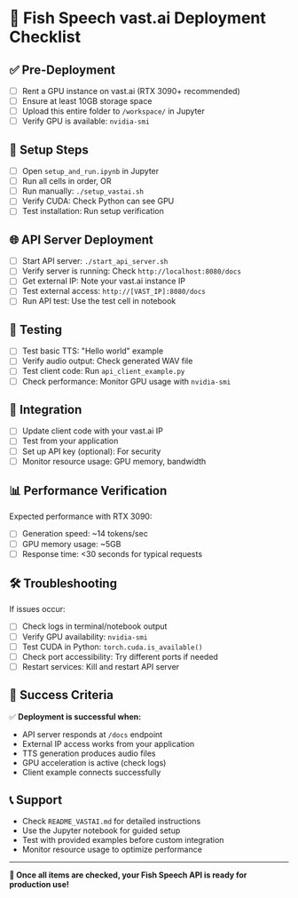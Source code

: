 # 🚀 Fish Speech vast.ai Deployment Checklist

## ✅ Pre-Deployment

- [ ] Rent a GPU instance on vast.ai (RTX 3090+ recommended)
- [ ] Ensure at least 10GB storage space
- [ ] Upload this entire folder to `/workspace/` in Jupyter
- [ ] Verify GPU is available: `nvidia-smi`

## 🔧 Setup Steps

- [ ] Open `setup_and_run.ipynb` in Jupyter
- [ ] Run all cells in order, OR
- [ ] Run manually: `./setup_vastai.sh`
- [ ] Verify CUDA: Check Python can see GPU
- [ ] Test installation: Run setup verification

## 🌐 API Server Deployment

- [ ] Start API server: `./start_api_server.sh`
- [ ] Verify server is running: Check `http://localhost:8080/docs`
- [ ] Get external IP: Note your vast.ai instance IP
- [ ] Test external access: `http://[VAST_IP]:8080/docs`
- [ ] Run API test: Use the test cell in notebook

## 🧪 Testing

- [ ] Test basic TTS: "Hello world" example
- [ ] Verify audio output: Check generated WAV file
- [ ] Test client code: Run `api_client_example.py`
- [ ] Check performance: Monitor GPU usage with `nvidia-smi`

## 🔗 Integration

- [ ] Update client code with your vast.ai IP
- [ ] Test from your application
- [ ] Set up API key (optional): For security
- [ ] Monitor resource usage: GPU memory, bandwidth

## 📊 Performance Verification

Expected performance with RTX 3090:
- [ ] Generation speed: ~14 tokens/sec
- [ ] GPU memory usage: ~5GB
- [ ] Response time: <30 seconds for typical requests

## 🛠️ Troubleshooting

If issues occur:
- [ ] Check logs in terminal/notebook output
- [ ] Verify GPU availability: `nvidia-smi`
- [ ] Test CUDA in Python: `torch.cuda.is_available()`
- [ ] Check port accessibility: Try different ports if needed
- [ ] Restart services: Kill and restart API server

## 🎯 Success Criteria

✅ **Deployment is successful when:**
- API server responds at `/docs` endpoint
- External IP access works from your application
- TTS generation produces audio files
- GPU acceleration is active (check logs)
- Client example connects successfully

## 📞 Support

- Check `README_VASTAI.md` for detailed instructions
- Use the Jupyter notebook for guided setup
- Test with provided examples before custom integration
- Monitor resource usage to optimize performance

---

**🎉 Once all items are checked, your Fish Speech API is ready for production use!**
